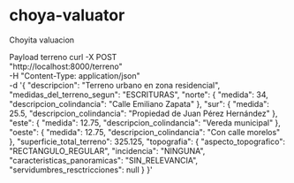 # choya-valuator
Choyita valuacion


Payload terreno
curl -X POST \
  "http://localhost:8000/terreno" \
  -H "Content-Type: application/json" \
  -d '{
  "descripcion": "Terreno urbano en zona residencial",
  "medidas_del_terreno_segun": "ESCRITURAS",
  "norte": {
    "medida": 34,
    "descripcion_colindancia": "Calle Emiliano Zapata"
  },
  "sur": {
    "medida": 25.5,
    "descripcion_colindancia": "Propiedad de Juan Pérez Hernández"
  },
  "este": {
    "medida": 12.75,
    "descripcion_colindancia": "Vereda municipal"
  },
  "oeste": {
    "medida": 12.75,
    "descripcion_colindancia": "Con calle morelos"
  },
  "superficie_total_terreno": 325.125,
  "topografia": {
    "aspecto_topografico": "RECTANGULO_REGULAR",
    "incidencia": "NINGUNA",
    "caracteristicas_panoramicas": "SIN_RELEVANCIA",
    "servidumbres_resctricciones": null
  }
}'

